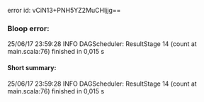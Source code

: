 error id: vCiN13+PNH5YZ2MuCHljjg==
### Bloop error:

25/06/17 23:59:28 INFO DAGScheduler: ResultStage 14 (count at main.scala:76) finished in 0,015 s
#### Short summary: 

25/06/17 23:59:28 INFO DAGScheduler: ResultStage 14 (count at main.scala:76) finished in 0,015 s